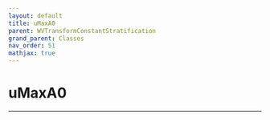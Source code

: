 ```yaml
---
layout: default
title: uMaxA0
parent: WVTransformConstantStratification
grand_parent: Classes
nav_order: 51
mathjax: true
---
```


#  uMaxA0




---

